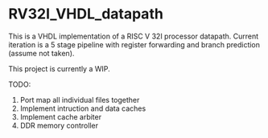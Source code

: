 # RV32I_VHDL_datapath
This is a VHDL implementation of a RISC V 32I processor datapath. 
Current iteration is a 5 stage pipeline with register forwarding and branch prediction (assume not taken).


This project is currently a WIP.

TODO:
1. Port map all individual files together
2. Implement intruction and data caches
3. Implement cache arbiter
4. DDR memory controller
